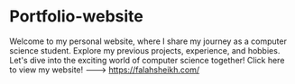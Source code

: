 # Portfolio-website
Welcome to my personal website, where I share my journey as a computer science student. Explore my previous projects, experience, and hobbies. Let's dive into the exciting world of computer science together!
Click here to view my website! --->  https://falahsheikh.com/
